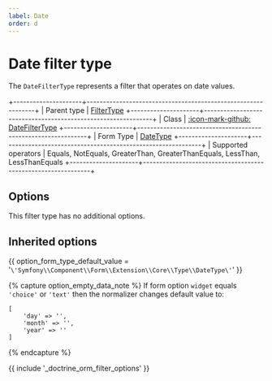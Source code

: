 ```yaml
---
label: Date
order: d
---
```


# Date filter type

The `DateFilterType` represents a filter that operates on date values.

+---------------------+--------------------------------------------------------------+
| Parent type         | [FilterType](../../filter)
+---------------------+--------------------------------------------------------------+
| Class               | [:icon-mark-github: DateFilterType](https://github.com/Kreyu/data-table-bundle/blob/main/src/Filter/Type/DateFilterType.php)
+---------------------+--------------------------------------------------------------+
| Form Type           | [DateType](https://symfony.com/doc/current/reference/forms/types/date.html)
+---------------------+--------------------------------------------------------------+
| Supported operators | Equals, NotEquals, GreaterThan, GreaterThanEquals, LessThan, LessThanEquals
+---------------------+--------------------------------------------------------------+

## Options

This filter type has no additional options.

## Inherited options

{{ option_form_type_default_value = '`\'Symfony\\Component\\Form\\Extension\\Core\\Type\\DateType\'`' }}

{% capture option_empty_data_note %}
If form option `widget` equals `'choice'` or `'text'` then the normalizer changes default value to:
```
[
    'day' => '', 
    'month' => '', 
    'year' => ''
]
```
{% endcapture %}

{{ include '_doctrine_orm_filter_options' }}
